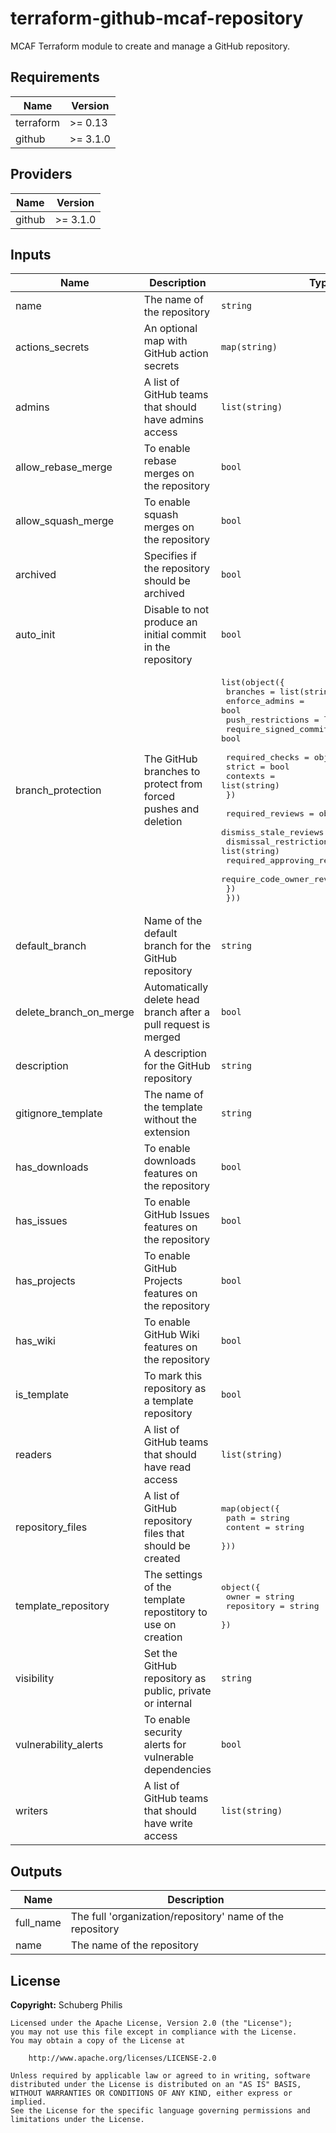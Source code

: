 # terraform-github-mcaf-repository

MCAF Terraform module to create and manage a GitHub repository.

<!--- BEGIN_TF_DOCS --->
## Requirements

| Name | Version |
|------|---------|
| terraform | >= 0.13 |
| github | >= 3.1.0 |

## Providers

| Name | Version |
|------|---------|
| github | >= 3.1.0 |

## Inputs

| Name | Description | Type | Default | Required |
|------|-------------|------|---------|:--------:|
| name | The name of the repository | `string` | n/a | yes |
| actions\_secrets | An optional map with GitHub action secrets | `map(string)` | `{}` | no |
| admins | A list of GitHub teams that should have admins access | `list(string)` | `[]` | no |
| allow\_rebase\_merge | To enable rebase merges on the repository | `bool` | `false` | no |
| allow\_squash\_merge | To enable squash merges on the repository | `bool` | `false` | no |
| archived | Specifies if the repository should be archived | `bool` | `false` | no |
| auto\_init | Disable to not produce an initial commit in the repository | `bool` | `true` | no |
| branch\_protection | The GitHub branches to protect from forced pushes and deletion | <pre>list(object({<br>    branches               = list(string)<br>    enforce_admins         = bool<br>    push_restrictions      = list(string)<br>    require_signed_commits = bool<br><br>    required_checks = object({<br>      strict   = bool<br>      contexts = list(string)<br>    })<br><br>    required_reviews = object({<br>      dismiss_stale_reviews           = bool<br>      dismissal_restrictions          = list(string)<br>      required_approving_review_count = number<br>      require_code_owner_reviews      = bool<br>    })<br>  }))</pre> | `[]` | no |
| default\_branch | Name of the default branch for the GitHub repository | `string` | `"main"` | no |
| delete\_branch\_on\_merge | Automatically delete head branch after a pull request is merged | `bool` | `true` | no |
| description | A description for the GitHub repository | `string` | `null` | no |
| gitignore\_template | The name of the template without the extension | `string` | `null` | no |
| has\_downloads | To enable downloads features on the repository | `bool` | `false` | no |
| has\_issues | To enable GitHub Issues features on the repository | `bool` | `false` | no |
| has\_projects | To enable GitHub Projects features on the repository | `bool` | `false` | no |
| has\_wiki | To enable GitHub Wiki features on the repository | `bool` | `false` | no |
| is\_template | To mark this repository as a template repository | `bool` | `false` | no |
| readers | A list of GitHub teams that should have read access | `list(string)` | `[]` | no |
| repository\_files | A list of GitHub repository files that should be created | <pre>map(object({<br>    path    = string<br>    content = string<br>  }))</pre> | `{}` | no |
| template\_repository | The settings of the template repostitory to use on creation | <pre>object({<br>    owner      = string<br>    repository = string<br>  })</pre> | `null` | no |
| visibility | Set the GitHub repository as public, private or internal | `string` | `"private"` | no |
| vulnerability\_alerts | To enable security alerts for vulnerable dependencies | `bool` | `false` | no |
| writers | A list of GitHub teams that should have write access | `list(string)` | `[]` | no |

## Outputs

| Name | Description |
|------|-------------|
| full\_name | The full 'organization/repository' name of the repository |
| name | The name of the repository |

<!--- END_TF_DOCS --->

## License

**Copyright:** Schuberg Philis

```
Licensed under the Apache License, Version 2.0 (the "License");
you may not use this file except in compliance with the License.
You may obtain a copy of the License at

    http://www.apache.org/licenses/LICENSE-2.0

Unless required by applicable law or agreed to in writing, software
distributed under the License is distributed on an "AS IS" BASIS,
WITHOUT WARRANTIES OR CONDITIONS OF ANY KIND, either express or implied.
See the License for the specific language governing permissions and
limitations under the License.
```
